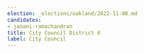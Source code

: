 ```yaml
---
election: _elections/oakland/2022-11-08.md
candidates:
- janani-ramachandran
title: City Council District 4
label: City Council
---
```

